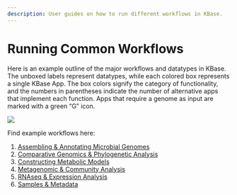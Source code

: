 ```yaml
---
description: User guides on how to run different workflows in KBase.
---
```


# Running Common Workflows

Here is an example outline of the major workflows and datatypes in KBase. The unboxed labels represent datatypes, while each colored box represents a single KBase App. The box colors signify the category of functionality, and the numbers in parentheses indicate the number of alternative apps that implement each function. Apps that require a genome as input are marked with a green “G” icon.

![](../.gitbook/assets/kbase-workflows-vivek\_rk\_nh\_2017-10-03\_v1.jpg)

Find example workflows here:

1. [Assembling & Annotating Microbial Genomes](assembly-annotation/)
2. [Comparative Genomics & Phylogenetic Analysis](comparative-genomics/)
3. [Constructing Metabolic Models](metabolic-models/)
4. [Metagenomic & Community Analysis](metagenomic-analysis/)
5. [RNAseq & Expression Analysis](rnaseq/)
6. [Samples & Metadata](../data/samples/)
